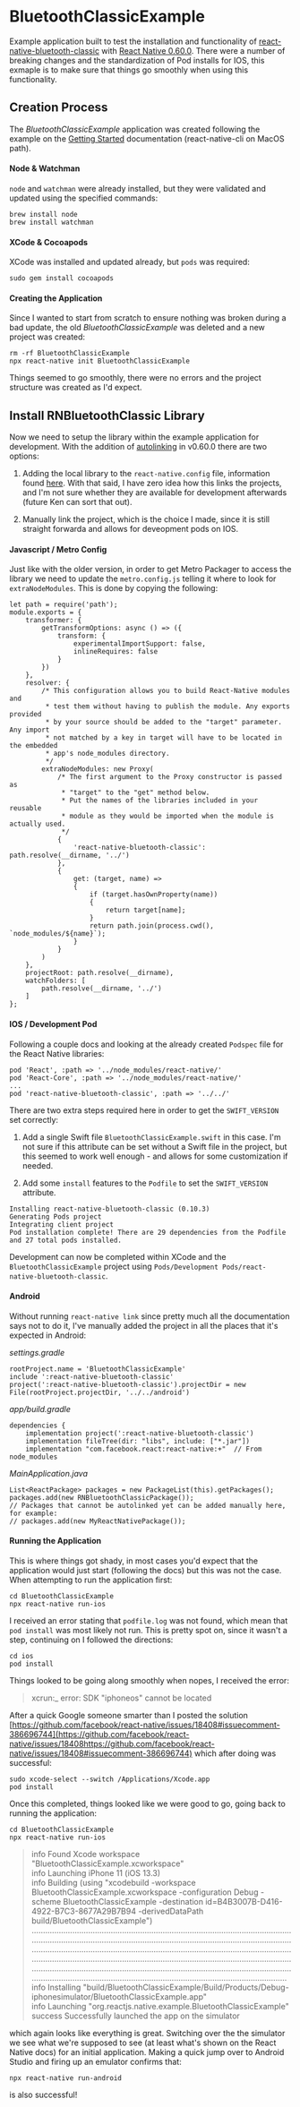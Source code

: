 # BluetoothClassicExample

Example application built to test the installation and functionality of [react-native-bluetooth-classic](https://github.com/kenjdavidson/react-native-blutooth-classic) with [React Native 0.60.0](https://facebook.github.io/react-native/blog/2019/07/03/version-60).  There were a number of breaking changes and the standardization of Pod installs for IOS, this exmaple is to make sure that things go smoothly when using this functionality.

## Creation Process

The *BluetoothClassicExample* application was created following the example on the [Getting Started](https://facebook.github.io/react-native/docs/getting-started.html) documentation (react-native-cli on MacOS path).

#### Node & Watchman

`node` and `watchman` were already installed, but they were validated and updated using the specified commands:

    brew install node
    brew install watchman

#### XCode & Cocoapods

XCode was installed and updated already, but `pods` was required:

    sudo gem install cocoapods

#### Creating the Application

Since I wanted to start from scratch to ensure nothing was broken during a bad update, the old *BluetoothClassicExample* was deleted and a new project was created:

    rm -rf BluetoothClassicExample
    npx react-native init BluetoothClassicExample

Things seemed to go smoothly, there were no errors and the project structure was created as I'd expect.

## Install RNBluetoothClassic Library

Now we need to setup the library within the example application for development.  With the addition of [autolinking](https://github.com/react-native-community/cli/blob/master/docs/autolinking.md) in v0.60.0 there are two options:

1. Adding the local library to the `react-native.config` file, information found [here](https://github.com/react-native-community/cli/blob/master/docs/autolinking.md#user-content-how-can-i-autolink-a-local-library).  With that said, I have zero idea how this links the projects, and I'm not sure whether they are available for development afterwards (future Ken can sort that out).

2. Manually link the project, which is the choice I made, since it is still straight forwarda and allows for deveopment pods on IOS.

#### Javascript / Metro Config

Just like with the older version, in order to get Metro Packager to access the library we need to update the `metro.config.js` telling it where to look for `extraNodeModules`.  This is done by copying the following:

```
let path = require('path');
module.exports = {
    transformer: {
        getTransformOptions: async () => ({
            transform: {
                experimentalImportSupport: false,
                inlineRequires: false
            }
        })
    },
    resolver: {
        /* This configuration allows you to build React-Native modules and
         * test them without having to publish the module. Any exports provided
         * by your source should be added to the "target" parameter. Any import
         * not matched by a key in target will have to be located in the embedded
         * app's node_modules directory.
         */
        extraNodeModules: new Proxy(
            /* The first argument to the Proxy constructor is passed as 
             * "target" to the "get" method below.
             * Put the names of the libraries included in your reusable
             * module as they would be imported when the module is actually used.
             */
            {
                'react-native-bluetooth-classic': path.resolve(__dirname, '../')
            },
            {
                get: (target, name) =>
                {
                    if (target.hasOwnProperty(name))
                    {
                        return target[name];
                    }
                    return path.join(process.cwd(), `node_modules/${name}`);
                }
            }
        )
    },
    projectRoot: path.resolve(__dirname),
    watchFolders: [
        path.resolve(__dirname, '../')
    ]
};
```

#### IOS / Development Pod

Following a couple docs and looking at the already created `Podspec` file for the React Native libraries:

```
pod 'React', :path => '../node_modules/react-native/'
pod 'React-Core', :path => '../node_modules/react-native/'
...
pod 'react-native-bluetooth-classic', :path => '../../'
```

There are two extra steps required here in order to get the `SWIFT_VERSION` set correctly:

1. Add a single Swift file `BluetoothClassicExample.swift` in this case.  I'm not sure if this attribute can be set without a Swift file in the project, but this seemed to work well enough - and allows for some customization if needed.

2. Add some `install` features to the `Podfile` to set the `SWIFT_VERSION` attribute.

```
Installing react-native-bluetooth-classic (0.10.3)
Generating Pods project
Integrating client project
Pod installation complete! There are 29 dependencies from the Podfile and 27 total pods installed.
```

Development can now be completed within XCode and the `BluetoothClassicExample` project using `Pods/Development Pods/react-native-bluetooth-classic`.

#### Android 

Without running `react-native link` since pretty much all the documentation says not to do it, I've manually added the project in all the places that it's expected in Android:

*settings.gradle*
```
rootProject.name = 'BluetoothClassicExample'
include ':react-native-bluetooth-classic'
project(':react-native-bluetooth-classic').projectDir = new File(rootProject.projectDir, '../../android')
```

*app/build.gradle*
```
dependencies {
    implementation project(':react-native-bluetooth-classic')
    implementation fileTree(dir: "libs", include: ["*.jar"])
    implementation "com.facebook.react:react-native:+"  // From node_modules
```

*MainApplication.java*
```
List<ReactPackage> packages = new PackageList(this).getPackages();
packages.add(new RNBluetoothClassicPackage());
// Packages that cannot be autolinked yet can be added manually here, for example:
// packages.add(new MyReactNativePackage());
```

#### Running the Application

This is where things got shady, in most cases you'd expect that the application would just start (following the docs) but this was not the case.  When attempting to run the application first:

    cd BluetoothClassicExample
    npx react-native run-ios

I received an error stating that `podfile.log` was not found, which mean that `pod install` was most likely not run.  This is pretty spot on, since it wasn't a step, continuing on I followed the directions:

    cd ios
    pod install

Things looked to be going along smoothly when nopes, I received the error:

> xcrun:_ error: SDK "iphoneos" cannot be located

After a quick Google someone smarter than I posted the solution [https://github.com/facebook/react-native/issues/18408#issuecomment-386696744](https://github.com/facebook/react-native/issues/18408https://github.com/facebook/react-native/issues/18408#issuecomment-386696744) which after doing was successful:

    sudo xcode-select --switch /Applications/Xcode.app
    pod install

Once this completed, things looked like we were good to go, going back to running the application:

    cd BluetoothClassicExample
    npx react-native run-ios

> info Found Xcode workspace "BluetoothClassicExample.xcworkspace" <br/>
> info Launching iPhone 11 (iOS 13.3) <br />
> info Building (using "xcodebuild -workspace BluetoothClassicExample.xcworkspace -configuration Debug -scheme BluetoothClassicExample -destination id=B4B3007B-D416-4922-B7C3-8677A29B7B94 -derivedDataPath build/BluetoothClassicExample")
................................................................................................................................................................................................................................................................................................................................................................................................................................................................................................................................................................................................................................................................................................................<br/>
> info Installing "build/BluetoothClassicExample/Build/Products/Debug-iphonesimulator/BluetoothClassicExample.app"<br/>
> info Launching "org.reactjs.native.example.BluetoothClassicExample"<br/>
> success Successfully launched the app on the simulator

which again looks like everything is great.  Switching over the the simulator we see what we're supposed to see (at least what's shown on the React Native docs) for an initial application.  Making a quick jump over to Android Studio and firing up an emulator confirms that:

    npx react-native run-android

is also successful!
